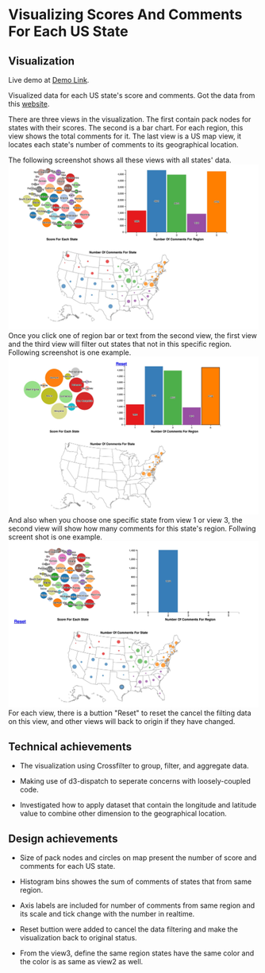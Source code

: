 Visualizing Scores And Comments For Each US State
===

Visualization
---

Live demo at [Demo Link](https://nieqianchao.github.io/US_States_Visualization/).

Visualized data for each US state's score and comments. Got the data from this [website](http://bl.ocks.org/dukevis/6768900).

There are three views in the visualization. The first contain pack nodes for states with their scores. The second is a bar chart. For each region, this view shows the total comments for it. The last view is a US map view, it locates each state's number of comments to its geographical location.

The following screenshot shows all these views with all states' data. ![All States](img/all.jpg)
Once you click one of region bar or text from the second view, the first view and the third view will filter out states that not in this specific region. Following screenshot is one example.![Choose Region](img/region1.jpg) And also when you choose one specific state from view 1 or view 3, the second view will show how many comments for this state's region. Follwing screent shot is one example. ![Choose State](img/region2.jpg) For each view, there is a buttion "Reset" to reset the cancel the filting data on this view, and other views will back to origin if they have changed.

Technical achievements
---

* The visualization using Crossfilter to group, filter, and aggregate data.

* Making use of d3-dispatch to seperate concerns with loosely-coupled code.

* Investigated how to apply dataset that contain the longitude and latitude value to combine other dimension to the geographical location.

Design achievements
---

* Size of pack nodes and circles on map present the number of score and comments for each US state.

* Histogram bins showes the sum of comments of states that from same region.

* Axis labels are included for number of comments from same region and its scale and tick change with the number in realtime.

* Reset buttion were added to cancel the data filtering and make the visualization back to original status.

* From the view3, define the same region states have the same color and the color is as same as view2 as well.


